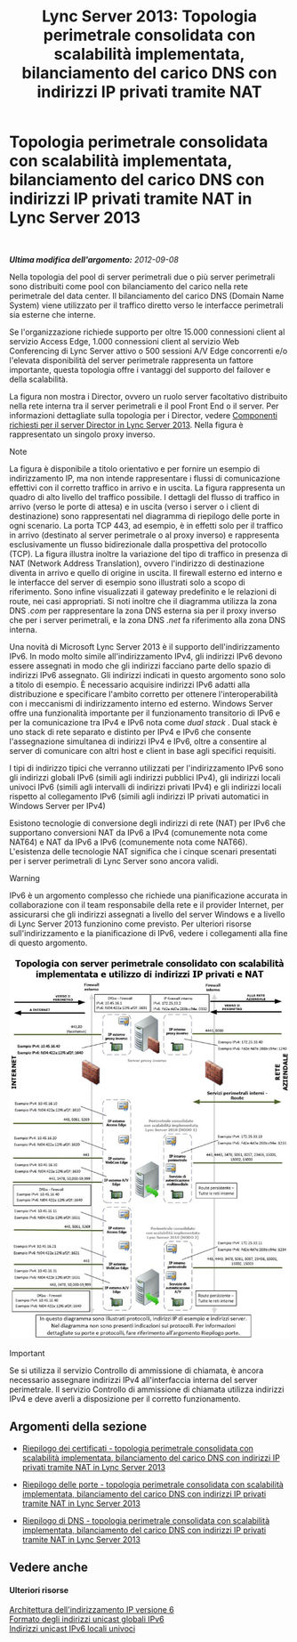 ﻿---
title: 'Lync Server 2013: Topologia perimetrale consolidata con scalabilità implementata, bilanciamento del carico DNS con indirizzi IP privati tramite NAT'
TOCTitle: Topologia perimetrale consolidata con scalabilità implementata, bilanciamento del carico DNS con indirizzi IP privati tramite NAT
ms:assetid: c7ca4ca8-c639-4d93-86d7-8891170cacbc
ms:mtpsurl: https://technet.microsoft.com/it-it/library/Gg398823(v=OCS.15)
ms:contentKeyID: 49301956
ms.date: 08/24/2015
mtps_version: v=OCS.15
ms.translationtype: HT
---

# Topologia perimetrale consolidata con scalabilità implementata, bilanciamento del carico DNS con indirizzi IP privati tramite NAT in Lync Server 2013

 

_**Ultima modifica dell'argomento:** 2012-09-08_

Nella topologia del pool di server perimetrali due o più server perimetrali sono distribuiti come pool con bilanciamento del carico nella rete perimetrale del data center. Il bilanciamento del carico DNS (Domain Name System) viene utilizzato per il traffico diretto verso le interfacce perimetrali sia esterne che interne.

Se l'organizzazione richiede supporto per oltre 15.000 connessioni client al servizio Access Edge, 1.000 connessioni client al servizio Web Conferencing di Lync Server attivo o 500 sessioni A/V Edge concorrenti e/o l'elevata disponibilità del server perimetrale rappresenta un fattore importante, questa topologia offre i vantaggi del supporto del failover e della scalabilità.

La figura non mostra i Director, ovvero un ruolo server facoltativo distribuito nella rete interna tra il server perimetrali e il pool Front End o il server. Per informazioni dettagliate sulla topologia per i Director, vedere [Componenti richiesti per il server Director in Lync Server 2013](lync-server-2013-components-required-for-the-director.md). Nella figura è rappresentato un singolo proxy inverso.


> [!NOTE]
> La figura è disponibile a titolo orientativo e per fornire un esempio di indirizzamento IP, ma non intende rappresentare i flussi di comunicazione effettivi con il corretto traffico in arrivo e in uscita. La figura rappresenta un quadro di alto livello del traffico possibile. I dettagli del flusso di traffico in arrivo (verso le porte di attesa) e in uscita (verso i server o i client di destinazione) sono rappresentati nel diagramma di riepilogo delle porte in ogni scenario. La porta TCP 443, ad esempio, è in effetti solo per il traffico in arrivo (destinato al server perimetrale o al proxy inverso) e rappresenta esclusivamente un flusso bidirezionale dalla prospettiva del protocollo (TCP). La figura illustra inoltre la variazione del tipo di traffico in presenza di NAT (Network Address Translation), ovvero l'indirizzo di destinazione diventa in arrivo e quello di origine in uscita. Il firewall esterno ed interno e le interfacce del server di esempio sono illustrati solo a scopo di riferimento. Sono infine visualizzati il gateway predefinito e le relazioni di route, nei casi appropriati. Si noti inoltre che il diagramma utilizza la zona DNS <EM>.com</EM> per rappresentare la zona DNS esterna sia per il proxy inverso che per i server perimetrali, e la zona DNS <EM>.net</EM> fa riferimento alla zona DNS interna.



Una novità di Microsoft Lync Server 2013 è il supporto dell'indirizzamento IPv6. In modo molto simile all'indirizzamento IPv4, gli indirizzi IPv6 devono essere assegnati in modo che gli indirizzi facciano parte dello spazio di indirizzi IPv6 assegnato. Gli indirizzi indicati in questo argomento sono solo a titolo di esempio. È necessario acquisire indirizzi IPv6 adatti alla distribuzione e specificare l'ambito corretto per ottenere l'interoperabilità con i meccanismi di indirizzamento interno ed esterno. Windows Server offre una funzionalità importante per il funzionamento transitorio di IPv6 e per la comunicazione tra IPv4 e IPv6 nota come *dual stack* . Dual stack è uno stack di rete separato e distinto per IPv4 e IPv6 che consente l'assegnazione simultanea di indirizzi IPv4 e IPv6, oltre a consentire al server di comunicare con altri host e client in base agli specifici requisiti.

I tipi di indirizzo tipici che verranno utilizzati per l'indirizzamento IPv6 sono gli indirizzi globali IPv6 (simili agli indirizzi pubblici IPv4), gli indirizzi locali univoci IPv6 (simili agli intervalli di indirizzi privati IPv4) e gli indirizzi locali rispetto al collegamento IPv6 (simili agli indirizzi IP privati automatici in Windows Server per IPv4)

Esistono tecnologie di conversione degli indirizzi di rete (NAT) per IPv6 che supportano conversioni NAT da IPv6 a IPv4 (comunemente nota come NAT64) e NAT da IPv6 a IPv6 (comunemente nota come NAT66). L'esistenza delle tecnologie NAT significa che i cinque scenari presentati per i server perimetrali di Lync Server sono ancora validi.


> [!WARNING]
> IPv6 è un argomento complesso che richiede una pianificazione accurata in collaborazione con il team responsabile della rete e il provider Internet, per assicurarsi che gli indirizzi assegnati a livello del server Windows e a livello di Lync Server 2013 funzionino come previsto. Per ulteriori risorse sull'indirizzamento e la pianificazione di IPv6, vedere i collegamenti alla fine di questo argomento.



![Bilanciamento del carico DNS con IP privato tramite NAT](images/Gg398823.899546d4-2eef-44d2-8317-51c5f699cd2a(OCS.15).jpg "Bilanciamento del carico DNS con IP privato tramite NAT")

> [!IMPORTANT]  
> Se si utilizza il servizio Controllo di ammissione di chiamata, è ancora necessario assegnare indirizzi IPv4 all'interfaccia interna del server perimetrale. Il servizio Controllo di ammissione di chiamata utilizza indirizzi IPv4 e deve averli a disposizione per il corretto funzionamento.

## Argomenti della sezione

  - [Riepilogo dei certificati - topologia perimetrale consolidata con scalabilità implementata, bilanciamento del carico DNS con indirizzi IP privati tramite NAT in Lync Server 2013](lync-server-2013-certificate-summary-scaled-consolidated-edge-dns-load-balancing-with-private-ip-addresses-using-nat.md)

  - [Riepilogo delle porte - topologia perimetrale consolidata con scalabilità implementata, bilanciamento del carico DNS con indirizzi IP privati tramite NAT in Lync Server 2013](lync-server-2013-port-summary-scaled-consolidated-edge-dns-load-balancing-with-private-ip-addresses-using-nat.md)

  - [Riepilogo di DNS - topologia perimetrale consolidata con scalabilità implementata, bilanciamento del carico DNS con indirizzi IP privati tramite NAT in Lync Server 2013](lync-server-2013-dns-summary-scaled-consolidated-edge-dns-load-balancing-with-private-ip-addresses-using-nat.md)

## Vedere anche

#### Ulteriori risorse

[Architettura dell'indirizzamento IP versione 6](http://tools.ietf.org/html/rfc4291)  
[Formato degli indirizzi unicast globali IPv6](http://tools.ietf.org/html/rfc3587)  
[Indirizzi unicast IPv6 locali univoci](http://tools.ietf.org/html/rfc4193)

